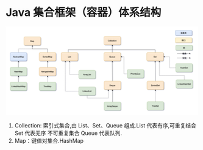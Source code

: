 # Java 集合框架（容器）体系结构
![img_3.png](img_3.png)

1. Collection: 索引式集合,由  List、Set、Queue 组成.List 代表有序,可重复结合 Set 代表无序 不可重复集合 Queue 代表队列.
2. Map：键值对集合.HashMap

